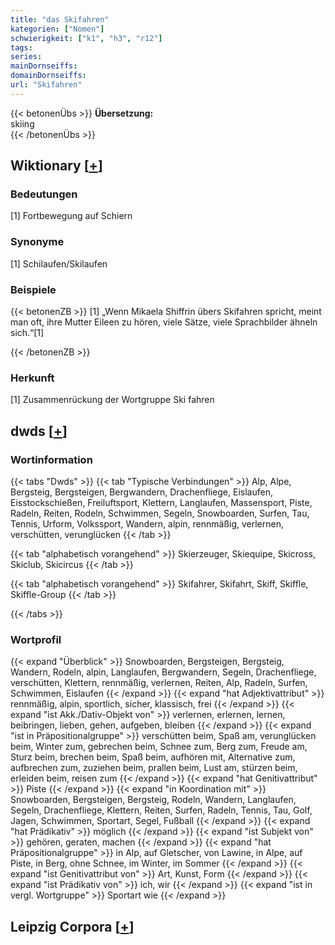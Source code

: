 ```yaml
---
title: "das Skifahren"
kategorien: ["Nomen"]
schwierigkeit: ["k1", "h3", "r12"]
tags:
series:
mainDornseiffs:
domainDornseiffs:
url: "Skifahren"
---
```


{{< betonenÜbs >}}
**Übersetzung:**  
skiing  
{{< /betonenÜbs >}}

## Wiktionary [[+](https://de.wiktionary.org/wiki/Skifahren)]

### Bedeutungen
[1] Fortbewegung auf Schiern  

### Synonyme
[1] Schilaufen/Skilaufen  

### Beispiele
{{< betonenZB >}}
[1] „Wenn Mikaela Shiffrin übers Skifahren spricht, meint man oft, ihre Mutter Eileen zu hören, viele Sätze, viele Sprachbilder ähneln sich.“[1]  

{{< /betonenZB >}}
### Herkunft
[1] Zusammenrückung der Wortgruppe Ski fahren  



## dwds [[+](https://www.dwds.de/wb/Skifahren)]

### Wortinformation
{{< tabs "Dwds" >}}
{{< tab "Typische Verbindungen" >}}
Alp, Alpe, Bergsteig, Bergsteigen, Bergwandern, Drachenfliege, Eislaufen, Eisstockschießen, Freiluftsport, Klettern, Langlaufen, Massensport, Piste, Radeln, Reiten, Rodeln, Schwimmen, Segeln, Snowboarden, Surfen, Tau, Tennis, Urform, Volkssport, Wandern, alpin, rennmäßig, verlernen, verschütten, verunglücken
{{< /tab >}}

{{< tab "alphabetisch vorangehend" >}}
Skierzeuger, Skiequipe, Skicross, Skiclub, Skicircus
{{< /tab >}}

{{< tab "alphabetisch vorangehend" >}}
Skifahrer, Skifahrt, Skiff, Skiffle, Skiffle-Group
{{< /tab >}}

{{< /tabs >}}

### Wortprofil
{{< expand "Überblick" >}} Snowboarden, Bergsteigen, Bergsteig, Wandern, Rodeln, alpin, Langlaufen, Bergwandern, Segeln, Drachenfliege, verschütten, Klettern, rennmäßig, verlernen, Reiten, Alp, Radeln, Surfen, Schwimmen, Eislaufen {{< /expand >}}
{{< expand "hat Adjektivattribut" >}} rennmäßig, alpin, sportlich, sicher, klassisch, frei {{< /expand >}}
{{< expand "ist Akk./Dativ-Objekt von" >}} verlernen, erlernen, lernen, beibringen, lieben, gehen, aufgeben, bleiben {{< /expand >}}
{{< expand "ist in Präpositionalgruppe" >}} verschütten beim, Spaß am, verunglücken beim, Winter zum, gebrechen beim, Schnee zum, Berg zum, Freude am, Sturz beim, brechen beim, Spaß beim, aufhören mit, Alternative zum, aufbrechen zum, zuziehen beim, prallen beim, Lust am, stürzen beim, erleiden beim, reisen zum {{< /expand >}}
{{< expand "hat Genitivattribut" >}} Piste {{< /expand >}}
{{< expand "in Koordination mit" >}} Snowboarden, Bergsteigen, Bergsteig, Rodeln, Wandern, Langlaufen, Segeln, Drachenfliege, Klettern, Reiten, Surfen, Radeln, Tennis, Tau, Golf, Jagen, Schwimmen, Sportart, Segel, Fußball {{< /expand >}}
{{< expand "hat Prädikativ" >}} möglich {{< /expand >}}
{{< expand "ist Subjekt von" >}} gehören, geraten, machen {{< /expand >}}
{{< expand "hat Präpositionalgruppe" >}} in Alp, auf Gletscher, von Lawine, in Alpe, auf Piste, in Berg, ohne Schnee, im Winter, im Sommer {{< /expand >}}
{{< expand "ist Genitivattribut von" >}} Art, Kunst, Form {{< /expand >}}
{{< expand "ist Prädikativ von" >}} ich, wir {{< /expand >}}
{{< expand "ist in vergl. Wortgruppe" >}} Sportart wie {{< /expand >}}

## Leipzig Corpora [[+](https://corpora.uni-leipzig.de/en/res?word=Skifahren&corpusId=deu_newscrawl-public_2018)]

